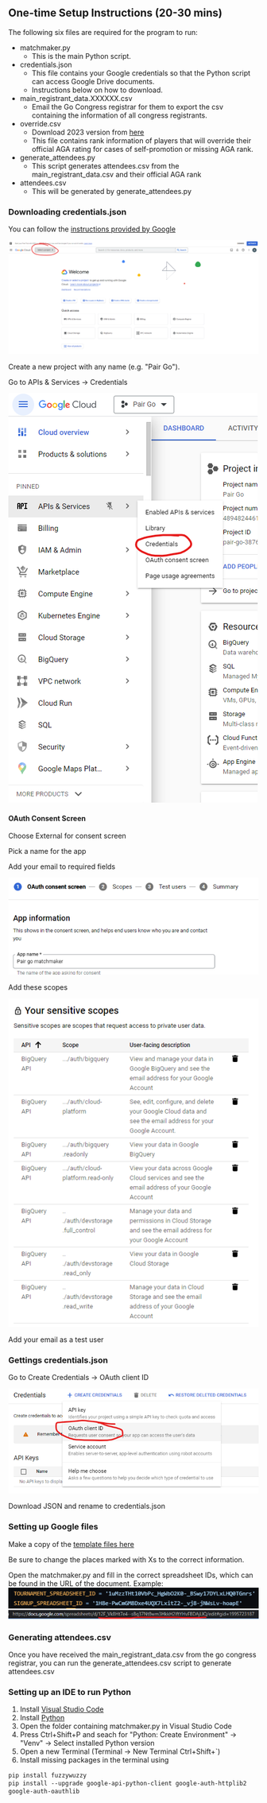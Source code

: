 ## One-time Setup Instructions (20-30 mins)

The following six files are required for the program to run: 
- matchmaker.py
  - This is the main Python script.
- credentials.json
  - This file contains your Google credentials so that the Python script can access Google Drive documents.
  - Instructions below on how to download.
- main_registrant_data.XXXXXX.csv
  - Email the Go Congress registrar for them to export the csv containing the information of all congress registrants.
- override.csv
  - Download 2023 version from [here](https://drive.google.com/drive/folders/1f9Kag0ZQ56eDHSvFO0wmvj8SNfsbg9Ti?usp=sharing)
  - This file contains rank information of players that will override their official AGA rating for cases of self-promotion or missing AGA rank. 
- generate_attendees.py
  - This script generates attendees.csv from the main_registrant_data.csv and their official AGA rank
- attendees.csv
  - This will be generated by generate_attendees.py

### Downloading credentials.json

You can follow the [instructions provided by Google](https://developers.google.com/docs/api/quickstart/python)

![image](images/setup_select_project.png)

Create a new project with any name (e.g. "Pair Go").

Go to APIs & Services -> Credentials

![image](images/setup_select_credentials.png)

#### OAuth Consent Screen

Choose External for consent screen

Pick a name for the app

Add your email to required fields

![image](images/setup_app_info.png)

Add these scopes

![image](images/setup_scopes.png)

Add your email as a test user

### Gettings credentials.json

Go to Create Credentials -> OAuth client ID

![image](images/setup_select_oauth.png)

Download JSON and rename to credentials.json

### Setting up Google files

Make a copy of the [template files here](https://drive.google.com/drive/folders/1gv6l1rI5Mci498kiZeP2z3UkYQp-BQ2j?usp=sharing)

Be sure to change the places marked with Xs to the correct information.

Open the matchmaker.py and fill in the correct spreadsheet IDs, which can be found in the URL of the document.
Example:
![image](images/setup_url_ids.png)
![image](images/setup_example_url.png)

### Generating attendees.csv

Once you have received the main_registrant_data.csv from the go congress registrar, you can run the generate_attendees.csv script to generate attendees.csv

### Setting up an IDE to run Python

1. Install [Visual Studio Code](https://code.visualstudio.com/Download)
2. Install [Python](https://www.python.org/downloads/)
3. Open the folder containing matchmaker.py in Visual Studio Code
4. Press Ctrl+Shift+P and seach for "Python: Create Environment" -> "Venv" -> Select installed Python version
5. Open a new Terminal (Terminal -> New Terminal Ctrl+Shift+`)
6. Install missing packages in the terminal using
```
pip install fuzzywuzzy
pip install --upgrade google-api-python-client google-auth-httplib2 google-auth-oauthlib
```
